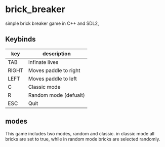 # brick_breaker
simple brick breaker game in C++ and SDL2,

## Keybinds
| key | description |
| ---- | ----------- |
| TAB | Infinate lives |
| RIGHT | Moves paddle to right |
| LEFT | Moves paddle to left |
| C | Classic mode |
| R | Random mode (defualt) |
| ESC | Quit |

## modes
This game includes two modes, random and classic.
in classic mode all bricks are set to true, while in random mode bricks are selected randomly.
